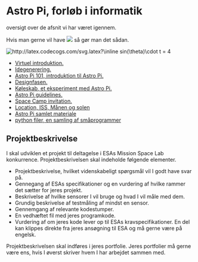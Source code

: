# Astro Pi, forløb i informatik
oversigt over de afsnit vi har været igennem.

Hvis man gerne vil have <img src="http://latex.codecogs.com/svg.latex?\inline
\pi \cdot sin(\theta) \cdot t= 3"/> så gør man det sådan.

<img src="http://latex.codecogs.com/svg.latex?\inline&space;sin(\theta)\cdot&space;t&space;=&space;4" title="http://latex.codecogs.com/svg.latex?\inline sin(\theta)\cdot t = 4" />


* [Virtuel introduktion.](/materiale/virtuelIntroduktion.md)
* [Idegenerering.](/materiale/Idegenerering.md)
* [Astro Pi 101, introduktion til Astro Pi.](/materiale/AstroPi101.md)
* [Designfasen.](/materiale/Designfasen.md)
* [Køleskab, et eksperiment med Astro Pi.](/materiale/Koeleskab.md)
* [Astro Pi guidelines.](/materiale/Astro_Pi_Mission_Space_Lab_Guidelines_2020_21.pdf)
* [Space Camp invitation.](/mateiale/VirtuelSpaceCampInvitation.pdf)
* [Location, ISS, Månen og solen](/materiale/theSunMoonAndISS.md)
* [Astro Pi samlet materiale](AstroPiMateriale.pdf)
* [python filer, en samling af småprogrammer](/pythonFiler)



## Projektbeskrivelse
I skal udviklen et projekt til deltagelse i ESAs Mission Space Lab konkurrence. Projektbeskrivelsen skal indeholde følgende elementer.
* Projektbeskrivelse, hvilket videnskabeligt spørgsmål vil I godt have svar på.
* Gennegang af ESAs specifikationer og en vurdering af hvilke rammer det sætter for jeres projekt.
* Beskrivelse af hvilke sensorer I vil bruge og hvad I vil måle med dem.
* Grundig beskrivelse af testmåling af mindst en sensor.
* Gennemgang af relevante kodestumper.
* En vedhæftet fil med jeres programkode.
* Vurdering af om jeres kode lever op til ESAs kravspecifikationer.
En del kan klippes direkte fra jeres ansøgning til ESA og må gerne være på engelsk.

Projektbeskrivelsen skal indføres i jeres portfolie. Jeres portfolier må gerne være ens, hvis I øverst skriver hvem I har arbejdet sammen med.
